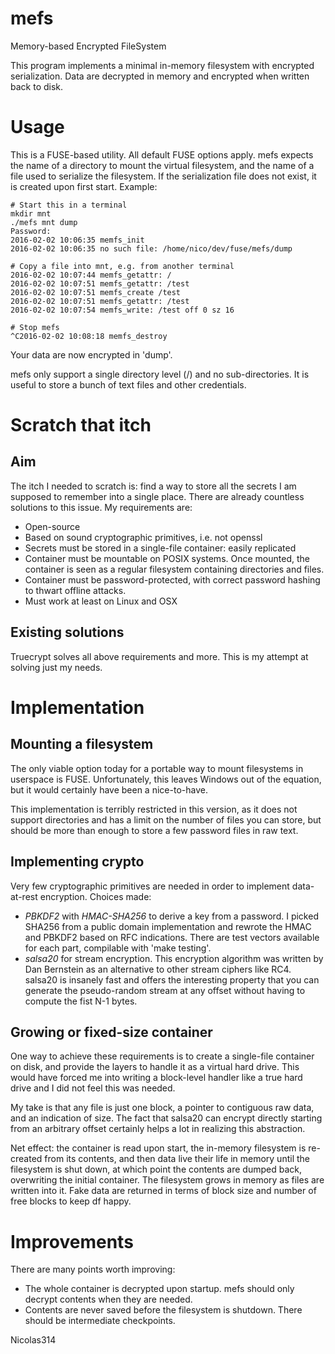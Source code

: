mefs
====

Memory-based Encrypted FileSystem

This program implements a minimal in-memory filesystem with encrypted
serialization. Data are decrypted in memory and encrypted when written back
to disk.

# Usage

This is a FUSE-based utility. All default FUSE options apply.
mefs expects the name of a directory to mount the virtual filesystem, and
the name of a file used to serialize the filesystem. If the serialization
file does not exist, it is created upon first start. Example:

    # Start this in a terminal
    mkdir mnt
    ./mefs mnt dump
    Password: 
    2016-02-02 10:06:35 memfs_init
    2016-02-02 10:06:35 no such file: /home/nico/dev/fuse/mefs/dump

    # Copy a file into mnt, e.g. from another terminal
    2016-02-02 10:07:44 memfs_getattr: /
    2016-02-02 10:07:51 memfs_getattr: /test
    2016-02-02 10:07:51 memfs_create /test
    2016-02-02 10:07:51 memfs_getattr: /test
    2016-02-02 10:07:54 memfs_write: /test off 0 sz 16

    # Stop mefs
    ^C2016-02-02 10:08:18 memfs_destroy

Your data are now encrypted in 'dump'.

mefs only support a single directory level (/) and no sub-directories.
It is useful to store a bunch of text files and other credentials.


# Scratch that itch

## Aim

The itch I needed to scratch is: find a way to store all the secrets I am
supposed to remember into a single place. There are already countless
solutions to this issue. My requirements are:

- Open-source
- Based on sound cryptographic primitives, i.e. not openssl
- Secrets must be stored in a single-file container: easily replicated
- Container must be mountable on POSIX systems. Once mounted, the container
  is seen as a regular filesystem containing directories and files.
- Container must be password-protected, with correct password hashing to
  thwart offline attacks.
- Must work at least on Linux and OSX


## Existing solutions

Truecrypt solves all above requirements and more.
This is my attempt at solving just my needs.


# Implementation

## Mounting a filesystem

The only viable option today for a portable way to mount filesystems in
userspace is FUSE. Unfortunately, this leaves Windows out of the equation,
but it would certainly have been a nice-to-have.

This implementation is terribly restricted in this version, as it does not
support directories and has a limit on the number of files you can store,
but should be more than enough to store a few password files in raw text.

## Implementing crypto

Very few cryptographic primitives are needed in order to implement
data-at-rest encryption. Choices made:

- *PBKDF2* with *HMAC-SHA256* to derive a key from a password.
  I picked SHA256 from a public domain implementation and rewrote the HMAC
  and PBKDF2 based on RFC indications. There are test vectors available for
  each part, compilable with 'make testing'.
- *salsa20* for stream encryption. This encryption algorithm was written by
  Dan Bernstein as an alternative to other stream ciphers like RC4.
  salsa20 is insanely fast and offers the interesting property that you can
  generate the pseudo-random stream at any offset without having to compute
  the fist N-1 bytes.

## Growing or fixed-size container

One way to achieve these requirements is to create a single-file container
on disk, and provide the layers to handle it as a virtual hard drive. This
would have forced me into writing a block-level handler like a true hard
drive and I did not feel this was needed.

My take is that any file is just one block, a pointer to contiguous raw
data, and an indication of size. The fact that salsa20 can encrypt directly
starting from an arbitrary offset certainly helps a lot in realizing this
abstraction.

Net effect: the container is read upon start, the in-memory filesystem is
re-created from its contents, and then data live their life in memory until
the filesystem is shut down, at which point the contents are dumped back,
overwriting the initial container. The filesystem grows in memory as files
are written into it. Fake data are returned in terms of block size and
number of free blocks to keep df happy.


# Improvements

There are many points worth improving:
- The whole container is decrypted upon startup. mefs should only
  decrypt contents when they are needed.
- Contents are never saved before the filesystem is shutdown. There should
  be intermediate checkpoints.


Nicolas314
